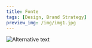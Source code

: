 ```yaml
---
title: Fonte
tags: [Design, Brand Strategy]
preview_img: /img/img1.jpg
---
```





![Alternative text](/img/img1.jpg)
